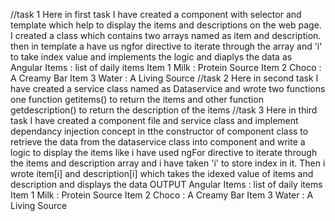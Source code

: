 //task 1
Here in first task I have  created a component with selector and template which help to display the  items and descriptions on the web page. I created a class which contains  two arrays named as item and description.
then in template a have us ngfor directive to iterate through the
array and 'i' to take index value and implements the logic and diaplys the data as
Angular
Items : list of daily items
Item 1
Milk : Protein Source
Item 2
Choco : A Creamy Bar
Item 3
Water : A Living Source
//task 2
Here in second task I have created a service class named as Dataservice and wrote two functions one function getitems() to return the items and other function getdescription() to return the description of the 
items
//task 3
Here in third task I have created a component file and service class and implement dependancy injection concept in tthe constructor of component class to retrieve the data from the dataservice class into component 
and write a logic to display the items like i have used ngFor directive to iterate through the items and description array and i have taken 'i' to store index in it. Then i wrote item[i] and description[i] which 
takes
the idexed value of items and description and displays the data
OUTPUT
Angular
Items : list of daily items
Item 1
Milk : Protein Source
Item 2
Choco : A Creamy Bar
Item 3
Water : A Living Source
